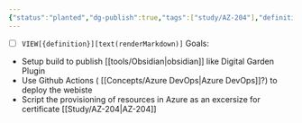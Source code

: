 ```yaml
---
{"status":"planted","dg-publish":true,"tags":["study/AZ-204"],"definition":"How to publish Obsidian vault to an azure subscription.","creation_date":"2024-05-02 18:40","permalink":"/study/publish-obsidian-to-azure/","dgPassFrontmatter":true}
---
```


- [ ] `VIEW[{definition}][text(renderMarkdown)]` 
Goals:
- Setup build to publish  [[tools/Obsidian\|obsidian]] like Digital Garden Plugin
- Use Github Actions ( [[Concepts/Azure DevOps\|Azure DevOps]]?) to deploy the webiste
- Script the provisioning of resources in Azure as an excersize for certificate [[Study/AZ-204\|AZ-204]]

